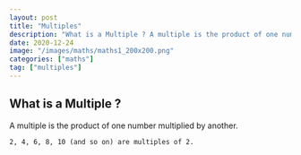 ```yaml
---
layout: post
title: "Multiples"
description: "What is a Multiple ? A multiple is the product of one number multiplied by another."
date: 2020-12-24
image: "/images/maths/maths1_200x200.png"
categories: ["maths"]
tag: ["multiples"]
---
```

## What is a Multiple ?

A multiple is the product of one number multiplied by another.

`2, 4, 6, 8, 10 (and so on) are multiples of 2.`

